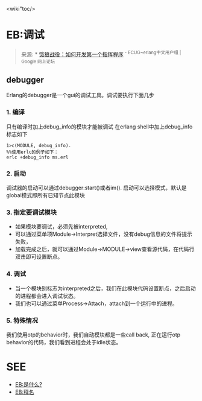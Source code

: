 <wiki"toc/>

# EB:调试 #
> 来源:
    * [饿狼战役：如何开发第一个指挥程序](http://groups.google.com/group/ecug/browse_thread/thread/3f382d7b7b3cf6aa)<sup> - ECUG~erlang中文用户组 | Google 网上论坛</sup>

## debugger ##

Erlang的debugger是一个gui的调试工具。调试要执行下面几步

### 1. 编译 ###
只有编译时加上debug\_info的模块才能被调试
在erlang shell中加上debug\_info标志如下
```
1>c(MODULE, debug_info).
%%使用erlc的例子如下：
erlc +debug_info ms.erl
```

### 2. 启动 ###
调试器的启动可以通过debugger:start()或者im().
启动可以选择模式，默认是global模式即所有已知节点此模块

### 3. 指定要调试模块 ###
  * 如果模块要调试，必须先被interpreted,
  * 可以通过菜单项Module->Interpret选择文件，没有debug信息的文件将提示失败，
  * 加载完成之后，就可以通过Module->MODULE->view查看源代码，在代码行双击即可设置断点。

### 4. 调试 ###
  * 当一个模块别标志为interpreted之后，我们在此模块代码设置断点，之后启动的进程都会进入调试状态。
  * 我们也可以通过菜单Process->Attach，attach到一个运行中的进程。

### 5. 特殊情况 ###
我们使用otp的behavior时，我们自动模块都是一些call back,
正在运行otp behavior的代码，我们看到进程会处于idle状态。


# SEE #
  * [EB:是什么?](EbWhatItIs.md)
  * [EB:释名](EbBattle.md)